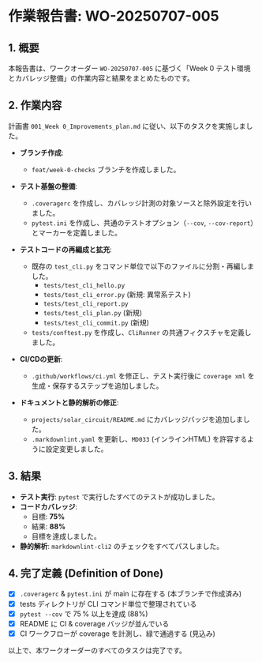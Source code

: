 # 作業報告書: WO-20250707-005

## 1. 概要

本報告書は、ワークオーダー `WO-20250707-005` に基づく「Week 0 テスト環境とカバレッジ整備」の作業内容と結果をまとめたものです。

## 2. 作業内容

計画書 `001_Week 0_Improvements_plan.md` に従い、以下のタスクを実施しました。

- **ブランチ作成**:
  - `feat/week-0-checks` ブランチを作成しました。

- **テスト基盤の整備**:
  - `.coveragerc` を作成し、カバレッジ計測の対象ソースと除外設定を行いました。
  - `pytest.ini` を作成し、共通のテストオプション（`--cov`, `--cov-report`）とマーカーを定義しました。

- **テストコードの再編成と拡充**:
  - 既存の `test_cli.py` をコマンド単位で以下のファイルに分割・再編しました。
    - `tests/test_cli_hello.py`
    - `tests/test_cli_error.py` (新規: 異常系テスト)
    - `tests/test_cli_report.py`
    - `tests/test_cli_plan.py` (新規)
    - `tests/test_cli_commit.py` (新規)
  - `tests/conftest.py` を作成し、`CliRunner` の共通フィクスチャを定義しました。

- **CI/CDの更新**:
  - `.github/workflows/ci.yml` を修正し、テスト実行後に `coverage xml` を生成・保存するステップを追加しました。

- **ドキュメントと静的解析の修正**:
  - `projects/solar_circuit/README.md` にカバレッジバッジを追加しました。
  - `.markdownlint.yaml` を更新し、`MD033` (インラインHTML) を許容するように設定変更しました。

## 3. 結果

- **テスト実行**: `pytest` で実行したすべてのテストが成功しました。
- **コードカバレッジ**:
  - 目標: **75%**
  - 結果: **88%**
  - 目標を達成しました。
- **静的解析**: `markdownlint-cli2` のチェックをすべてパスしました。

## 4. 完了定義 (Definition of Done)

- [x] `.coveragerc` & `pytest.ini` が main に存在する (本ブランチで作成済み)
- [x] tests ディレクトリが CLI コマンド単位で整理されている
- [x] `pytest --cov` で 75 % 以上を達成 (88%)
- [x] README に CI & coverage バッジが並んでいる
- [x] CI ワークフローが coverage を計測し、緑で通過する (見込み)

以上で、本ワークオーダーのすべてのタスクは完了です。